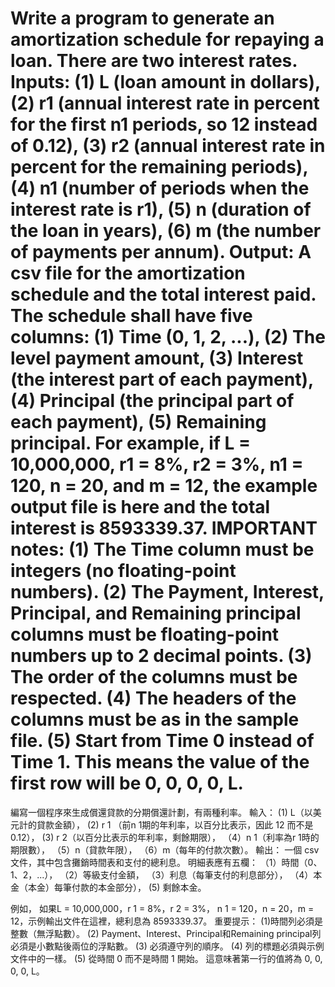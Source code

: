 Write a program to generate an amortization schedule for repaying a loan. There are two interest rates. 
Inputs: 
(1) L (loan amount in dollars), 
(2) r1 (annual interest rate in percent for the first n1 periods, so 12 instead of 0.12), 
(3) r2 (annual interest rate in percent for the remaining periods), 
(4) n1 (number of periods when the interest rate is r1), 
(5) n (duration of the loan in years), 
(6) m (the number of payments per annum). 
Output: 
A csv file for the amortization schedule and the total interest paid. 
The schedule shall have five columns: 
(1) Time (0, 1, 2, ...), 
(2) The level payment amount, 
(3) Interest (the interest part of each payment), 
(4) Principal (the principal part of each payment), 
(5) Remaining principal. 
For example, if L = 10,000,000, r1 = 8%, r2 = 3%, n1 = 120, n = 20, and m = 12, the example output file is here and the total interest is 8593339.37. 
IMPORTANT notes: 
(1) The Time column must be integers (no floating-point numbers). 
(2) The Payment, Interest, Principal, and Remaining principal columns must be floating-point numbers up to 2 decimal points. 
(3) The order of the columns must be respected. 
(4) The headers of the columns must be as in the sample file. 
(5) Start from Time 0 instead of Time 1. 
This means the value of the first row will be 0, 0, 0, 0, L.
===============================================================================================================================================================
編寫一個程序來生成償還貸款的分期償還計劃，有兩種利率。
輸入：
(1) L（以美元計的貸款金額），
(2) r 1 （前n 1期的年利率，以百分比表示，因此 12 而不是 0.12），
(3) r 2（以百分比表示的年利率，剩餘期限），
（4）n 1（利率為r 1時的期限數），
（5）n（貸款年限），
（6）m（每年的付款次數）。
輸出：
一個 csv 文件，其中包含攤銷時間表和支付的總利息。
明細表應有五欄：
（1）時間（0、1、2，...），
（2）等級支付金額，
（3）利息（每筆支付的利息部分），
（4）本金（本金）每筆付款的本金部分），
(5) 剩餘本金。

例如，
如果L = 10,000,000，r 1 = 8%，r 2 = 3%， n 1 = 120，n = 20，m = 12，示例輸出文件在這裡，總利息為 8593339.37。
重要提示：
(1)時間列必須是整數（無浮點數）。
(2) Payment、Interest、Principal和Remaining principal列必須是小數點後兩位的浮點數。
(3) 必須遵守列的順序。
(4) 列的標題必須與示例文件中的一樣。
(5) 從時間 0 而不是時間 1 開始。
這意味著第一行的值將為 0, 0, 0, 0, L。
